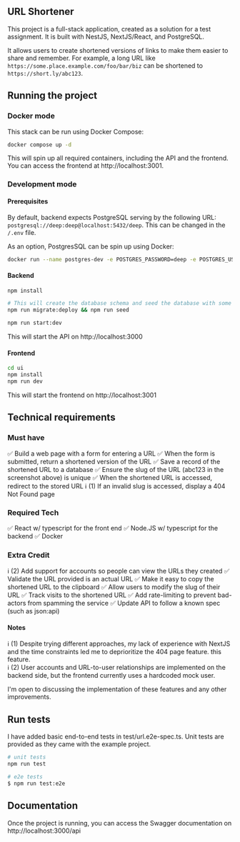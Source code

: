 ## URL Shortener

This project is a full-stack application, created as a solution for a test assignment. It is built with NestJS, NextJS/React, and PostgreSQL.

It allows users to create shortened versions of links to make them easier to share and remember. For example, a long URL like `https://some.place.example.com/foo/bar/biz` can be shortened to `https://short.ly/abc123`.

## Running the project

### Docker mode
This stack can be run using Docker Compose:
```bash
docker compose up -d
```
This will spin up all required containers, including the API and the frontend. You can access the frontend at http://localhost:3001.

### Development mode

#### Prerequisites
By default, backend expects PostgreSQL serving by the following URL: `postgresql://deep:deep@localhost:5432/deep`. This can be changed in the `/.env` file.

As an option, PostgresSQL can be spin up using Docker:
```bash
docker run --name postgres-dev -e POSTGRES_PASSWORD=deep -e POSTGRES_USER=deep -e POSTGRES_DB=deep -p 5432:5432 -d postgres
```

#### Backend
```bash
npm install

# This will create the database schema and seed the database with some data
npm run migrate:deploy && npm run seed

npm run start:dev
```
This will start the API on http://localhost:3000

#### Frontend
```bash
cd ui
npm install
npm run dev
```
This will start the frontend on http://localhost:3001


## Technical requirements

### Must have
:white_check_mark: Build a web page with a form for entering a URL
:white_check_mark: When the form is submitted, return a shortened version of the URL
:white_check_mark: Save a record of the shortened URL to a database
:white_check_mark: Ensure the slug of the URL (abc123 in the screenshot above) is unique
:white_check_mark: When the shortened URL is accessed, redirect to the stored URL
:information_source: (1) If an invalid slug is accessed, display a 404 Not Found page

###  Required Tech
:white_check_mark: React w/ typescript for the front end
:white_check_mark: Node.JS w/ typescript for the backend
:white_check_mark: Docker

### Extra Credit
:information_source: (2) Add support for accounts so people can view the URLs they created
:white_check_mark: Validate the URL provided is an actual URL
:white_check_mark: Make it easy to copy the shortened URL to the clipboard
:white_check_mark: Allow users to modify the slug of their URL
:white_check_mark: Track visits to the shortened URL
:white_check_mark: Add rate-limiting to prevent bad-actors from spamming the service
:white_check_mark: Update API to follow a known spec (such as json:api)

#### Notes
:information_source: (1) Despite trying different approaches, my lack of experience with NextJS and the time constraints led me to deprioritize the 404 page feature. this feature.   
:information_source: (2) User accounts and URL-to-user relationships are implemented on the backend side, but the frontend currently uses a hardcoded mock user.

I'm open to discussing the implementation of these features and any other improvements.

## Run tests
I have added basic end-to-end tests in test/url.e2e-spec.ts. Unit tests are provided as they came with the example project.  

```bash
# unit tests
npm run test

# e2e tests
$ npm run test:e2e
```

## Documentation
Once the project is running, you can access the Swagger documentation on http://localhost:3000/api
